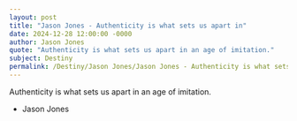 ```yaml
---
layout: post
title: "Jason Jones - Authenticity is what sets us apart in"
date: 2024-12-28 12:00:00 -0000
author: Jason Jones
quote: "Authenticity is what sets us apart in an age of imitation."
subject: Destiny
permalink: /Destiny/Jason Jones/Jason Jones - Authenticity is what sets us apart in
---
```


Authenticity is what sets us apart in an age of imitation.

- Jason Jones
